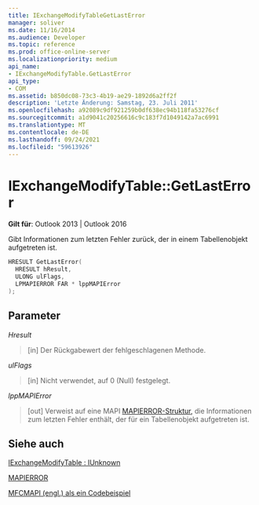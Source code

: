 ```yaml
---
title: IExchangeModifyTableGetLastError
manager: soliver
ms.date: 11/16/2014
ms.audience: Developer
ms.topic: reference
ms.prod: office-online-server
ms.localizationpriority: medium
api_name:
- IExchangeModifyTable.GetLastError
api_type:
- COM
ms.assetid: b850dc08-73c3-4b19-ae29-1892d6a2ff2f
description: 'Letzte Änderung: Samstag, 23. Juli 2011'
ms.openlocfilehash: a92089c9df921259b0df638ec94b118fa53276cf
ms.sourcegitcommit: a1d9041c20256616c9c183f7d1049142a7ac6991
ms.translationtype: MT
ms.contentlocale: de-DE
ms.lasthandoff: 09/24/2021
ms.locfileid: "59613926"
---
```

# <a name="iexchangemodifytablegetlasterror"></a>IExchangeModifyTable::GetLastError

  
  
**Gilt für**: Outlook 2013 | Outlook 2016 
  
Gibt Informationen zum letzten Fehler zurück, der in einem Tabellenobjekt aufgetreten ist.
  
```cpp
HRESULT GetLastError( 
  HRESULT hResult, 
  ULONG ulFlags, 
  LPMAPIERROR FAR * lppMAPIError 
); 
```

## <a name="parameters"></a>Parameter

 _Hresult_
  
> [in] Der Rückgabewert der fehlgeschlagenen Methode.
    
 _ulFlags_
  
> [in] Nicht verwendet, auf 0 (Null) festgelegt.
    
 _lppMAPIError_
  
> [out] Verweist auf eine MAPI [MAPIERROR-Struktur,](mapierror.md) die Informationen zum letzten Fehler enthält, der für ein Tabellenobjekt aufgetreten ist. 
    
## <a name="see-also"></a>Siehe auch



[IExchangeModifyTable : IUnknown](iexchangemodifytableiunknown.md)
  
[MAPIERROR](mapierror.md)


[MFCMAPI (engl.) als ein Codebeispiel](mfcmapi-as-a-code-sample.md)

